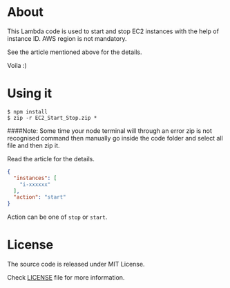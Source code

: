 # About

This Lambda code is used to start and stop EC2 instances with the help of instance ID. AWS region is not mandatory. 

See the article mentioned above for the details.

Voila :)

# Using it
```
$ npm install
$ zip -r EC2_Start_Stop.zip *
```

####Note: Some time your node terminal will through an error zip is not recognised command then manually go inside the code folder and select all file and then zip it.

Read the article for the details.

```json
{
  "instances": [
    "i-xxxxxx"
  ],
  "action": "start"
}
```

Action can be one of `stop` or `start`.

# License
The source code is released under MIT License.

Check [LICENSE](https://github.com/kumardharm/AWS-EC2-Start-Stop-by-ID/edit/master/LICENSE) file for more information.
